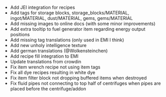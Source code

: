 - Add JEI integration for recipes
- Add tags for storage blocks, storage_blocks/MATERIAL, ingot/MATERIAL, dust/MATERIAL, gems, gems/MATERIAL
- Add missing images to online docs (with some minor improvements)
- Add extra tooltip to fuel generator item regarding energy output positions
- Add missing tag translations (only used in EMI I think)
- Add new unholy intelligence texture
- Add german translations (@Wolkensteinchen)
- Add recipe fill integration to EMI
- Update translations from crowdin
- Fix item wrench recipe not using item tags
- Fix all dye recipes resulting in white dye
- Fix item filter block not dropping buffered items when destroyed
- Fix fluid pipes not connecting to top half of centrifuges when pipes are placed before the centrifuge/addon